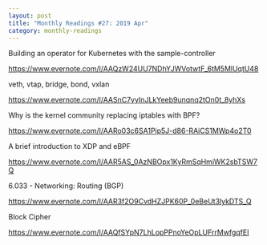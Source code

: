 ```yaml
---
layout: post
title: "Monthly Readings #27: 2019 Apr"
category: monthly-readings
---
```


Building an operator for Kubernetes with the sample-controller

<https://www.evernote.com/l/AAQzW24UU7NDhYJWVotwtF_6tM5MlUqtU48>

veth, vtap, bridge, bond, vxlan

<https://www.evernote.com/l/AASnC7yyInJLkYeeb9unqnq2tOn0t_8yhXs>

Why is the kernel community replacing iptables with BPF?

<https://www.evernote.com/l/AARo03c6SA1Pip5J-d86-RAiCS1MWp4o2T0>

A brief introduction to XDP and eBPF

<https://www.evernote.com/l/AAR5AS_0AzNBOpx1KyRmSqHmiWK2sbTSW7Q>

6.033 - Networking: Routing (BGP)

<https://www.evernote.com/l/AAR3f2O9CvdHZJPK60P_0eBeUt3lykDTS_Q>

Block Cipher

<https://www.evernote.com/l/AAQfSYpN7LhLopPPnoYeOpLUFrrMwfgqfEI>